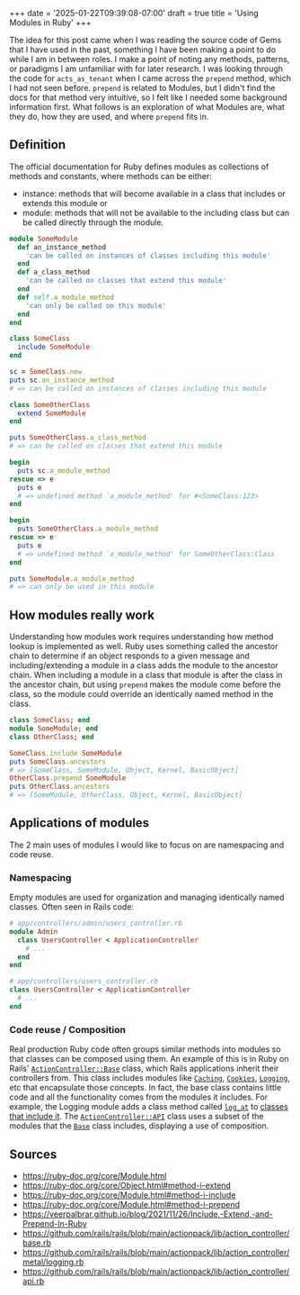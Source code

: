 +++
date = '2025-01-22T09:39:08-07:00'
draft = true
title = 'Using Modules in Ruby'
+++

The idea for this post came when I was reading the source code of Gems that I have used in the past, something I have been making a point to do while I am in between roles. I make a point of noting any methods, patterns, or paradigms I am unfamiliar with for later research. I was looking through the code for `acts_as_tenant` when I came across the `prepend` method, which I had not seen before. `prepend` is related to Modules, but I didn't find the docs for that method very intuitive, so I felt like I needed some background information first. What follows is an exploration of what Modules are, what they do, how they are used, and where `prepend` fits in. 

## Definition
The official documentation for Ruby defines modules as collections of methods and constants, where methods can be either:
- instance: methods that will become available in a class that includes or extends this module or
- module: methods that will not be available to the including class but can be called directly through the module. 

```ruby
module SomeModule
  def an_instance_method
    'can be called on instances of classes including this module'
  end
  def a_class_method
    'can be called on classes that extend this module'
  end
  def self.a_module_method
    'can only be called on this module'
  end
end

class SomeClass
  include SomeModule
end

sc = SomeClass.new
puts sc.an_instance_method 
# => can be called on instances of classes including this module

class SomeOtherClass
  extend SomeModule
end

puts SomeOtherClass.a_class_method
# => can be called on classes that extend this module

begin
  puts sc.a_module_method
rescue => e
  puts e 
  # => undefined method `a_module_method' for #<SomeClass:123>
end

begin
  puts SomeOtherClass.a_module_method
rescue => e
  puts e 
  # => undefined method `a_module_method' for SomeOtherClass:Class
end

puts SomeModule.a_module_method 
# => can only be used in this module
```

## How modules really work
Understanding how modules work requires understanding how method lookup is implemented as well. Ruby uses something called the ancestor chain to determine if an object responds to a given message and including/extending a module in a class adds the module to the ancestor chain.
When including a module in a class that module is after the class in the ancestor chain, but using `prepend` makes the module come before the class, so the module could override an identically named method in the class.
```ruby
class SomeClass; end
module SomeModule; end
class OtherClass; end

SomeClass.include SomeModule
puts SomeClass.ancestors 
# => [SomeClass, SomeModule, Object, Kernel, BasicObject]
OtherClass.prepend SomeModule
puts OtherClass.ancestors 
# => [SomeModule, OtherClass, Object, Kernel, BasicObject]
```
## Applications of modules 

The 2 main uses of modules I would like to focus on are namespacing and code reuse.

### Namespacing
Empty modules are used for organization and managing identically named classes. Often seen in Rails code:
```ruby
# app/controllers/admin/users_controller.rb
module Admin
  class UsersController < ApplicationController
    # ...
  end
end

# app/controllers/users_controller.rb
class UsersController < ApplicationController
  # ...
end
```

### Code reuse / Composition
Real production Ruby code often groups similar methods into modules so that classes can be composed using them. An example of this is in Ruby on Rails' [`ActionController::Base`](https://github.com/rails/rails/blob/a28d2e4193c3a73cc166706c404f3e5398395602/actionpack/lib/action_controller/base.rb) class, which Rails applications inherit their controllers from. This class includes modules like [`Caching`](https://github.com/rails/rails/blob/a28d2e4193c3a73cc166706c404f3e5398395602/actionpack/lib/action_controller/caching.rb), [`Cookies`](https://github.com/rails/rails/blob/a28d2e4193c3a73cc166706c404f3e5398395602/actionpack/lib/action_controller/metal/cookies.rb), [`Logging`](https://github.com/rails/rails/blob/a28d2e4193c3a73cc166706c404f3e5398395602/actionpack/lib/action_controller/metal/logging.rb), etc that encapsulate those concepts. In fact, the base class contains little code and all the functionality comes from the modules it includes.
For example, the Logging module adds a class method called [`log_at`](https://github.com/rails/rails/blob/86312f5dc05b96d9c1c71ef03d257c155622f00e/actionpack/lib/action_controller/metal/logging.rb#L18) to [classes that include it](https://github.com/rails/rails/blob/86312f5dc05b96d9c1c71ef03d257c155622f00e/actionpack/lib/action_controller/base.rb#L302).
The [`ActionController::API`](https://github.com/rails/rails/blob/a28d2e4193c3a73cc166706c404f3e5398395602/actionpack/lib/action_controller/api.rb) class uses a subset of the modules that the [`Base`](https://github.com/rails/rails/blob/a28d2e4193c3a73cc166706c404f3e5398395602/actionpack/lib/action_controller/base.rb) class includes, displaying a use of composition.

## Sources
- https://ruby-doc.org/core/Module.html
- https://ruby-doc.org/core/Object.html#method-i-extend
- https://ruby-doc.org/core/Module.html#method-i-include
- https://ruby-doc.org/core/Module.html#method-i-prepend
- https://veerpalbrar.github.io/blog/2021/11/26/Include,-Extend,-and-Prepend-In-Ruby
- https://github.com/rails/rails/blob/main/actionpack/lib/action_controller/base.rb
- https://github.com/rails/rails/blob/main/actionpack/lib/action_controller/metal/logging.rb
- https://github.com/rails/rails/blob/main/actionpack/lib/action_controller/api.rb